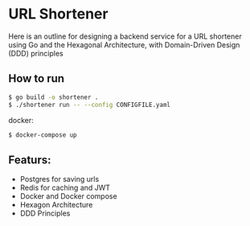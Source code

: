 # URL Shortener
Here is an outline for designing a backend service for a URL shortener using Go and the Hexagonal Architecture, with Domain-Driven Design (DDD) principles 

## How to run
```sh
$ go build -o shortener .
$ ./shortener run -- --config CONFIGFILE.yaml
```
docker:
```sh
$ docker-compose up
```

## Featurs:
- Postgres for saving urls
- Redis for caching and JWT
- Docker and Docker compose
- Hexagon Architecture
- DDD Principles
